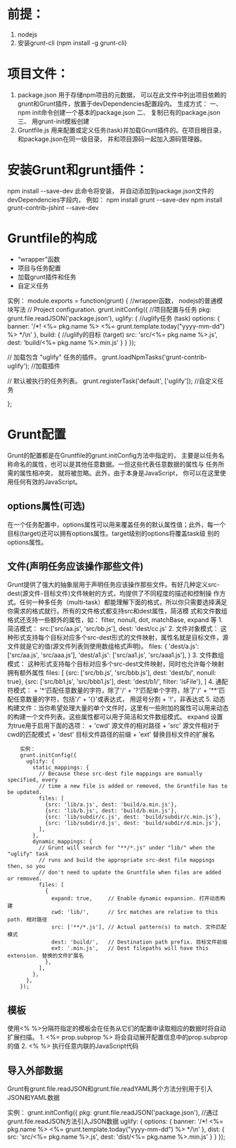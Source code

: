 ﻿# 前提：
1. nodejs
2. 安装grunt-cli (npm install -g grunt-cli)


# 项目文件：
1. package.json 用于存储npm项目的元数据， 可以在此文件中列出项目依赖的grunt和Grunt插件，放置于devDependencies配置段内。
		生成方式：
			一、 npm init命令创建一个基本的package.json
			二、 复制已有的package.json
			三、 用grunt-init模板创建
2. Gruntfile.js 用来配置或定义任务(task)并加载Grunt插件的。在项目根目录，和package.json在同一级目录， 并和项目源码一起加入源码管理器。

# 安装Grunt和grunt插件：
npm install <module> --save-dev 此命令将安装<module>， 并自动添加到package.json文件的devDependencies字段内， 例如：
	npm install grunt --save-dev
	npm install grunt-contrib-jshint --save-dev
	
# Gruntfile的构成
* “wrapper”函数
* 项目与任务配置
* 加载grunt插件和任务
* 自定义任务

实例：
module.exports = function(grunt) {							//wrapper函数， nodejs的普通模块写法
  // Project configuration.
  grunt.initConfig({										//项目配置与任务
    pkg: grunt.file.readJSON('package.json'), 
    uglify: {									//uglify任务  (task)
      options: {
        banner: '/*! <%= pkg.name %> <%= grunt.template.today("yyyy-mm-dd") %> */\n'
      },
      build: {									//uglify的目标 (target)
        src: 'src/<%= pkg.name %>.js',
        dest: 'build/<%= pkg.name %>.min.js'
      }
    }
  });

  // 加载包含 "uglify" 任务的插件。
  grunt.loadNpmTasks('grunt-contrib-uglify');				//加载插件

  // 默认被执行的任务列表。
  grunt.registerTask('default', ['uglify']);				//自定义任务

};

# Grunt配置
Grunt的配置都是在Gruntfile的grunt.initConfig方法中指定的， 主要是以任务名称命名的属性，也可以是其他任意数据。一但这些代表任意数据的属性与
	任务所需的属性相冲突， 就将被忽略。此外，由于本身是JavaScript， 你可以在这里使用任何有效的JavaScript。

## options属性(可选)
在一个任务配置中，options属性可以用来覆盖任务的默认属性值；此外，每一个目标(target)还可以拥有options属性。target级别的options将覆盖task级
	别的options属性。

## 文件(声明任务应该操作那些文件)
Grunt提供了强大的抽象层用于声明任务应该操作那些文件。有好几种定义src-dest(源文件-目标文件)文件映射的方式，均提供了不同程度的描述和控制操
	作方式。任何一种多任务（multi-task）都能理解下面的格式，所以你只需要选择满足你需求的格式就行。所有的文件格式都支持src和dest属性，简洁模
	式和文件数组格式还支持一些额外的属性，如： filter, nonull, dot, matchBase, expand 等
	1. 简洁模式： 
		src:['src/aa.js', 'src/bb.js'], dest: 'dest/cc.js'
	2. 文件对象模式： 这种形式支持每个目标对应多个src-dest形式的文件映射，属性名就是目标文件，源文件就是它的值(源文件列表则使用数组格式声明)。
		files: {
			'dest/a.js': ['src/aa.js', 'src/aaa.js'],
			'dest/a1.js': ['src/aa1.js', 'src/aaa1.js'],
		}
	3. 文件数组模式： 这种形式支持每个目标对应多个src-dest文件映射，同时也允许每个映射拥有额外属性
		files: [
			{src: ['src/bb.js', 'src/bbb.js'], dest: 'dest/b/', nonull: true},
			{src: ['src/bb1.js', 'src/bbb1.js'], dest: 'dest/b1/', filter: 'isFile'},
		]
	4. 通配符模式： 
		+ '*'匹配任意数量的字符，除了'/'
		+ '?'匹配单个字符，除了'/'
		+ '**'匹配任意数量的字符，包括'/'
		+ '{}'或表达式， 用逗号分割
		+ '!'，非表达式
	5. 动态构建文件：当你希望处理大量的单个文件时，这里有一些附加的属性可以用来动态的构建一个文件列表。这些属性都可以用于简洁和文件数组模式。
		expand 设置为true用于启用下面的选项：
			+ 'cwd'  源文件的相对路径
			+ 'src'  源文件相对于cwd的匹配模式
			+ 'dest' 目标文件路径的前缀
			+ 'ext'  替换目标文件的扩展名
			
		实例：
		grunt.initConfig({
		  uglify: {
			static_mappings: {
			  // Because these src-dest file mappings are manually specified, every
			  // time a new file is added or removed, the Gruntfile has to be updated.
			  files: [
				{src: 'lib/a.js', dest: 'build/a.min.js'},
				{src: 'lib/b.js', dest: 'build/b.min.js'},
				{src: 'lib/subdir/c.js', dest: 'build/subdir/c.min.js'},
				{src: 'lib/subdir/d.js', dest: 'build/subdir/d.min.js'},
			  ],
			},
			dynamic_mappings: {
			  // Grunt will search for "**/*.js" under "lib/" when the "uglify" task
			  // runs and build the appropriate src-dest file mappings then, so you
			  // don't need to update the Gruntfile when files are added or removed.
			  files: [
				{
				  expand: true,     // Enable dynamic expansion. 打开动态构建
				  cwd: 'lib/',      // Src matches are relative to this path. 相对路径
				  src: ['**/*.js'], // Actual pattern(s) to match. 文件匹配模式
				  dest: 'build/',   // Destination path prefix. 目标文件前缀
				  ext: '.min.js',   // Dest filepaths will have this extension. 替换的文件扩展名
				},
			  ],
			},
		  },
		});

## 模板
使用<% %>分隔符指定的模板会在任务从它们的配置中读取相应的数据时将自动扩展扫描。
	1. <%= prop.subprop %> 将会自动展开配置信息中的prop.subprop的值
	2. <% %> 执行任意内联的JavaScript代码
	
## 导入外部数据
Grunt有grunt.file.readJSON和grunt.file.readYAML两个方法分别用于引入JSON和YAML数据

实例：
grunt.initConfig({
  pkg: grunt.file.readJSON('package.json'),				//通过grunt.file.readJSON方法引入JSON数据
  uglify: {
    options: {
      banner: '/*! <%= pkg.name %> <%= grunt.template.today("yyyy-mm-dd") %> */\n'
    },
    dist: {
      src: 'src/<%= pkg.name %>.js',
      dest: 'dist/<%= pkg.name %>.min.js'
    }
  }
});